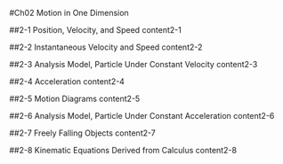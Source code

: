 #Ch02 Motion in One Dimension


##2-1 Position, Velocity, and Speed
content2-1

##2-2 Instantaneous Velocity and Speed
content2-2

##2-3 Analysis Model, Particle Under Constant Velocity
content2-3

##2-4 Acceleration
content2-4

##2-5 Motion Diagrams
content2-5

##2-6 Analysis Model, Particle Under Constant Acceleration
content2-6

##2-7 Freely Falling Objects
content2-7

##2-8 Kinematic Equations Derived from Calculus
content2-8
